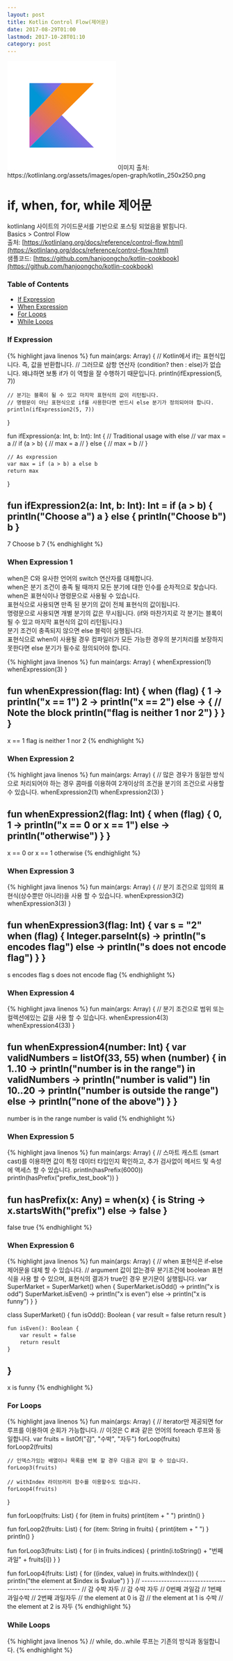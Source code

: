 ```yaml
---
layout: post
title: Kotlin Control Flow(제어문)
date: 2017-08-29T01:00
lastmod: 2017-10-28T01:10
category: post
---
```


<img class="fit image" src="/images/post/kotlin_250x250.png">
이미지 출처: https://kotlinlang.org/assets/images/open-graph/kotlin_250x250.png

# if, when, for, while 제어문
kotlinlang 사이트의 가이드문서를 기반으로 포스팅 되었음을 밝힘니다.  
Basics > Control Flow  
출처: [https://kotlinlang.org/docs/reference/control-flow.html](https://kotlinlang.org/docs/reference/control-flow.html)  
샘플코드: [https://github.com/hanjoongcho/kotlin-cookbook](https://github.com/hanjoongcho/kotlin-cookbook)  

### Table of Contents
- [If Expression](#if-expression)
- [When Expression](#when-expression)
- [For Loops](#for-loops)
- [While Loops](#while-loops)

### If Expression
{% highlight java linenos %}
fun main(args: Array<String>) {
    // Kotlin에서 if는 표현식입니다. 즉, 값을 반환합니다.
    // 그러므로 삼항 연산자 (condition? then : else)가 없습니다. 왜냐하면 보통 if가 이 역할을 잘 수행하기 때문입니다.
    println(ifExpression(5, 7))

    // 분기는 블록이 될 수 있고 마지막 표현식의 값이 리턴됩니다.
    // 명령문이 아닌 표현식으로 if를 사용한다면 반드시 else 분기가 정의되어야 합니다.
    println(ifExpression2(5, 7))
}

fun ifExpression(a: Int, b: Int): Int {
    // Traditional usage with else
//    var max = a
//    if (a > b) {
//        max = a
//    } else {
//        max = b
//    }

    // As expression
    var max = if (a > b) a else b
    return max
}

fun ifExpression2(a: Int, b: Int): Int = if (a > b) {
    println("Choose a")
    a
} else {
    println("Choose b")
    b
}
--------------------------------------------------------	
7
Choose b
7
{% endhighlight %}

### When Expression 1
when은 C와 유사한 언어의 switch 연산자를 대체합니다.  
when은 분기 조건이 충족 될 때까지 모든 분기에 대한 인수를 순차적으로 찾습니다.  
when은 표현식이나 명령문으로 사용될 수 있습니다.  
표현식으로 사용되면 만족 된 분기의 값이 전체 표현식의 값이됩니다.  
명령문으로 사용되면 개별 분기의 값은 무시됩니다. (if와 마찬가지로 각 분기는 블록이 될 수 있고 마지막 표현식의 값이 리턴됩니다.)  
분기 조건이 충족되지 않으면 else 블럭이 실행됩니다.  
표현식으로 when이 사용될 경우 컴파일러가 모든 가능한 경우의 분기처리를 보장하지 못한다면 else 분기가 필수로 정의되어야 합니다.  

{% highlight java linenos %}
fun main(args: Array<String>) {
    whenExpression(1)
    whenExpression(3)
}

fun whenExpression(flag: Int) {
    when (flag) {
        1 -> println("x == 1")
        2 -> println("x == 2")
        else -> { // Note the block
            println("flag is neither 1 nor 2")
        }
    }
}
--------------------------------------------------------	
x == 1
flag is neither 1 nor 2
{% endhighlight %}

### When Expression 2
{% highlight java linenos %}
fun main(args: Array<String>) {
    // 많은 경우가 동일한 방식으로 처리되어야 하는 경우 콤마를 이용하여 2개이상의 조건을 분기의 조건으로 사용할 수 있습니다.
    whenExpression2(1)
    whenExpression2(3)
}

fun whenExpression2(flag: Int) {
    when (flag) {
        0, 1 -> println("x == 0 or x == 1")
        else -> println("otherwise")
    }
}
--------------------------------------------------------	
x == 0 or x == 1
otherwise
{% endhighlight %}

### When Expression 3
{% highlight java linenos %}
fun main(args: Array<String>) {
    // 분기 조건으로 임의의 표현식(상수뿐만 아니라)을 사용 할 수 있습니다.
    whenExpression3(2)
    whenExpression3(3)
}

fun whenExpression3(flag: Int) {
    var s = "2"
    when (flag) {
        Integer.parseInt(s) -> println("s encodes flag")
        else -> println("s does not encode flag")
    }
}
--------------------------------------------------------	
s encodes flag
s does not encode flag
{% endhighlight %}

### When Expression 4
{% highlight java linenos %}
fun main(args: Array<String>) {
    // 분기 조건으로 범위 또는 컬렉션에있는 값을 사용 할 수 있습니다.
    whenExpression4(3)
    whenExpression4(33)
}

fun whenExpression4(number: Int) {
    var validNumbers = listOf(33, 55)
    when (number) {
        in 1..10 -> println("number is in the range")
        in validNumbers -> println("number is valid")
        !in 10..20 -> println("number is outside the range")
        else -> println("none of the above")
    }
}
--------------------------------------------------------	
number is in the range
number is valid
{% endhighlight %}

### When Expression 5
{% highlight java linenos %}
fun main(args: Array<String>) {
    // 스마트 캐스트 (smart cast)를 이용하면 값이 특정 데이터 타입인지 확인하고, 추가 검사없이 메서드 및 속성에 액세스 할 수 있습니다.
    println(hasPrefix(6000))
    println(hasPrefix("prefix_test_book"))
}

fun hasPrefix(x: Any) = when(x) {
    is String -> x.startsWith("prefix")
    else -> false
}
--------------------------------------------------------	
false
true
{% endhighlight %}

### When Expression 6
{% highlight java linenos %}
fun main(args: Array<String>) {
    // when 표현식은 if-else 제어문을 대체 할 수 있습니다.
    // argument 값이 없는경우 분기조건에 boolean 표현식을 사용 할 수 있으며, 표현식의 결과가 true인 경우 분기문이 실행됩니다.
    var SuperMarket = SuperMarket()
    when {
        SuperMarket.isOdd() -> println("x is odd")
        SuperMarket.isEven() -> println("x is even")
        else -> println("x is funny")
    }
}

class SuperMarket() {
    fun isOdd(): Boolean {
        var result = false
        return result
    }

    fun isEven(): Boolean {
        var result = false
        return result
    }
}
--------------------------------------------------------	
x is funny
{% endhighlight %}

### For Loops
{% highlight java linenos %}
fun main(args: Array<String>) {
    // iterator만 제공되면 for 루프를 이용하여 순회가 가능합니다.
    // 이것은 C #과 같은 언어의 foreach 루프와 동일합니다.
    var fruits = listOf("감", "수박", "자두")
    forLoop(fruits)
    forLoop2(fruits)

    // 인덱스가있는 배열이나 목록을 반복 할 경우 다음과 같이 할 수 있습니다.
    forLoop3(fruits)

    // withIndex 라이브러리 함수를 이용할수도 있습니다.
    forLoop4(fruits)
}

fun forLoop(fruits: List<String>) {
    for (item in fruits) print(item + " ")
    println()
}

fun forLoop2(fruits: List<String>) {
    for (item: String in fruits) {
        print(item + " ")
    }
    println()
}

fun forLoop3(fruits: List<String>) {
    for (i in fruits.indices) {
        println(i.toString() + "번째 과일" + fruits[i])
    }
}

fun forLoop4(fruits: List<String>) {
    for ((index, value) in fruits.withIndex()) {
        println("the element at $index is $value")
    }
}
// --------------------------------------------------------	
// 감 수박 자두 
// 감 수박 자두 
// 0번째 과일감
// 1번째 과일수박
// 2번째 과일자두
// the element at 0 is 감
// the element at 1 is 수박
// the element at 2 is 자두
{% endhighlight %}

### While Loops
{% highlight java linenos %}
// while, do..while 루프는 기존의 방식과 동일합니다.
{% endhighlight %}